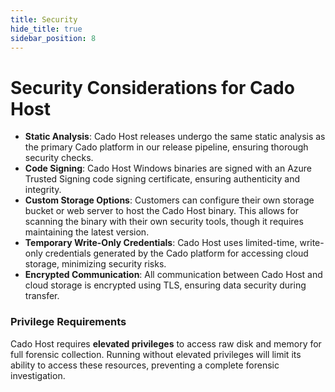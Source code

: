 ```yaml
---
title: Security
hide_title: true
sidebar_position: 8
---
```


# Security Considerations for Cado Host

- **Static Analysis**: Cado Host releases undergo the same static analysis as the primary Cado platform in our release pipeline, ensuring thorough security checks.
- **Code Signing**: Cado Host Windows binaries are signed with an Azure Trusted Signing code signing certificate, ensuring authenticity and integrity.
- **Custom Storage Options**: Customers can configure their own storage bucket or web server to host the Cado Host binary. This allows for scanning the binary with their own security tools, though it requires maintaining the latest version.
- **Temporary Write-Only Credentials**: Cado Host uses limited-time, write-only credentials generated by the Cado platform for accessing cloud storage, minimizing security risks.
- **Encrypted Communication**: All communication between Cado Host and cloud storage is encrypted using TLS, ensuring data security during transfer.

### Privilege Requirements

Cado Host requires **elevated privileges** to access raw disk and memory for full forensic collection. Running without elevated privileges will limit its ability to access these resources, preventing a complete forensic investigation.